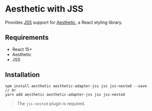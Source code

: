 # Aesthetic with JSS

Provides [JSS](https://github.com/cssinjs/jss) support for
[Aesthetic](https://github.com/milesj/aesthetic), a React styling library.

## Requirements

- React 15+
- Aesthetic
- JSS

## Installation

```
npm install aesthetic aesthetic-adapter-jss jss jss-nested --save
// Or
yarn add aesthetic aesthetic-adapter-jss jss jss-nested
```

> The `jss-nested` plugin is required.
